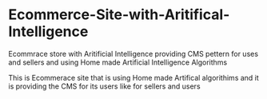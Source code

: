 # Ecommerce-Site-with-Aritifical-Intelligence
Ecommrace store with Aritificial Intelligence providing CMS pettern for uses and sellers and using Home made Artificial Intelligence Algorithms

This is Ecommerace site that is using Home made Artifical algorithims and it is providing the CMS for its users like for sellers and users
